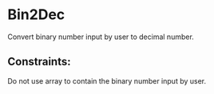 # Bin2Dec
Convert binary number input by user to decimal number.

## Constraints:
Do not use array to contain the binary number input by user.
